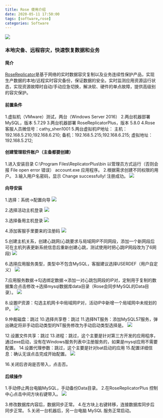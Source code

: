 ```yaml
---
title: Rose 使用介绍
date: 2020-05-11 17:50:00
tags: [software,rose]
categories: Software
---
```

<img src="https://raw.githubusercontent.com/Sadness96/sadness96.github.io/master/images/blog/software-Rose/rose_log.png"/>

### 本地灾备、远程容灾，快速恢复数据和业务
<!-- more -->
#### 简介
[RoseReplicator](http://www.rosedata.com/index.php/Prodetail/index/proid/24)是基于网络的实时数据容灾复制以及业务连续性保护产品，实现生产数据的本地/远程实时容灾备份，保证数据的安全。实时监测应用资源运行状态，实现资源故障时自动/手动应急切换，解决软、硬件的单点故障，提供高级别的容灾保护。

#### 前置条件
1.虚拟机（VMware）测试，两台（Windows Server 2016）
2.两台机器部署 MySQL，版本 5.7.29
3.两台机器部署 RoseReplicatorPlus，版本 5.8.0
4.Rose 客服人员微信号：cathy_shen1001
5.两台虚拟机IP地址：
  主机：192.168.5.210;192.168.6.210;
  备机：192.168.5.215;192.168.6.215;
  虚拟地址：192.168.5.212;

#### 创建管理软件账户（主备都要创建）
1.进入安装目录 C:\Program Files\ReplicatorPlus\bin 以管理员方式运行（否则会报 File open error 错误） account.exe 应用程序。
2.根据需求创建不同权限的用户。
3.输入用户名密码，显示 Change successfully! 注册成功。
<img src="https://raw.githubusercontent.com/Sadness96/sadness96.github.io/master/images/blog/software-Rose/注册.png"/>

#### 向导安装
1.选择：系统→配置向导
<img src="https://raw.githubusercontent.com/Sadness96/sadness96.github.io/master/images/blog/software-Rose/向导1.png"/>

2.选择活动主机登录
<img src="https://raw.githubusercontent.com/Sadness96/sadness96.github.io/master/images/blog/software-Rose/向导2.png"/>

3.选择备用主机登录
<img src="https://raw.githubusercontent.com/Sadness96/sadness96.github.io/master/images/blog/software-Rose/向导3.png"/>

4.添加客服手里要来的注册码
<img src="https://raw.githubusercontent.com/Sadness96/sadness96.github.io/master/images/blog/software-Rose/向导4.png"/>

5.创建主机关系，创建心跳网(心跳要求与局域网IP不同网段，添加一个新网段后可在主机列表更新系统信息后重新创建心跳，测试使用时把心跳IP网段改为了6网段)
<img src="https://raw.githubusercontent.com/Sadness96/sadness96.github.io/master/images/blog/software-Rose/向导5.png"/>

6.选择应用服务类型，类型中不包含MySQL，客服建议选择USERDEF（用户自定义）
<img src="https://raw.githubusercontent.com/Sadness96/sadness96.github.io/master/images/blog/software-Rose/向导6.png"/>

7.应用服务数据→勾选绑定数据→添加一对心跳包网段的IP对，定制用于复制的数据集合点击修改→选择mysql数据库data目录（Rose会同步MySQL的Data目录）。
<img src="https://raw.githubusercontent.com/Sadness96/sadness96.github.io/master/images/blog/software-Rose/向导7.png"/>

8.设置IP资源：勾选主机网卡中局域网IP对，活动IP中新增一个局域网中未规划的IP。
<img src="https://raw.githubusercontent.com/Sadness96/sadness96.github.io/master/images/blog/software-Rose/向导8.png"/>

9.仲裁磁盘：跳过
10.选择共享卷：跳过
11.选择NT服务：添加MySQL57服务，弹出确定将非手动启动类型的NT服务修改为手动启动类型选择是。
<img src="https://raw.githubusercontent.com/Sadness96/sadness96.github.io/master/images/blog/software-Rose/向导9.png"/>

12.设置文件共享：跳过
13.进程：跳过，这个主要是针对第三方开发的应用程序，通过exe启动，没有在Windows服务列表中注册服务的，如果是mysql应用不需要配置。
14.设置代理参数：跳过，这个主要是针对bat启动的应用
15.配置详细信息：确认无误点击完成开始配置。
<img src="https://raw.githubusercontent.com/Sadness96/sadness96.github.io/master/images/blog/software-Rose/向导10.png"/>

16.关闭后咨询是否带入，点击否。

#### 后续操作
1.手动停止两台电脑MySQL，手动备份Data目录。
2.在RoseReplicatorPlus 控制中心点击中间方块右键带入。
<img src="https://raw.githubusercontent.com/Sadness96/sadness96.github.io/master/images/blog/software-Rose/主界面.png"/>

3.修改数据库内容后，数据同步正常。
4.在方块上右键转移，连接数据库同步后同步正常。
5.关闭一台机器后，另一台电脑 MySQL 服务正常启动。
